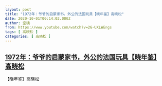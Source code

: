 ```yaml
---
layout: post
title: "1972年：爷爷的启蒙家书，外公的法国玩具【晓年鉴】高晓松"
date: 2020-10-01T00:14:03.000Z
author: 空镜
from: https://www.youtube.com/watch?v=2G-UXLWEngs
tags: [ 高晓松 ]
categories: [ 高晓松 ]
---
```

<!--1601511243000-->
[1972年：爷爷的启蒙家书，外公的法国玩具【晓年鉴】高晓松](https://www.youtube.com/watch?v=2G-UXLWEngs)
------

<div>
【晓年鉴】高晓松
</div>
